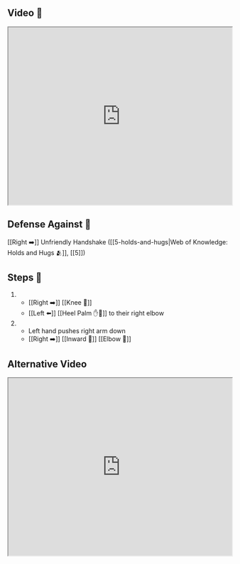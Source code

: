 ## Video 🎥

<iframe src="https://www.youtube.com/embed/8JiIVtpQTpE" width="100%" height="400"></iframe>

## Defense Against 🤺

[[Right ➡️]] Unfriendly Handshake ([[5-holds-and-hugs|Web of Knowledge: Holds and Hugs 🫂]], [[5]])

## Steps 👣

1. - [[Right ➡️]] [[Knee 🦵]]
    - [[Left ⬅️]] [[Heel Palm ✋🌴]] to their right elbow
2. - Left hand pushes right arm down 
    - [[Right ➡️]] [[Inward 🔽]] [[Elbow 💪]]

## Alternative Video

<iframe src="https://www.youtube.com/embed/IXZ6kr4VHQw?start=244&end=255" width="100%" height="400"></iframe>
